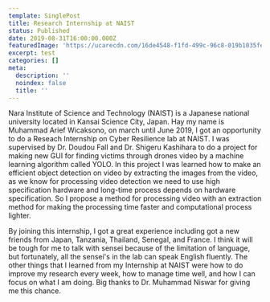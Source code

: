 ```yaml
---
template: SinglePost
title: Research Internship at NAIST
status: Published
date: 2019-08-31T16:00:00.000Z
featuredImage: 'https://ucarecdn.com/16de4548-f1fd-499c-96c8-019b1035fe20/'
excerpt: test
categories: []
meta:
  description: ''
  noindex: false
  title: ''
---
```

Nara Institute of Science and Technology (NAIST) is a Japanese national university located in Kansai Science City, Japan. Hay my name is Muhammad Arief Wicaksono, on march until June 2019, I got an opportunity to do a Reseach Internship on Cyber Resilience lab at NAIST.  I was supervised by Dr. Doudou Fall and Dr. Shigeru Kashihara to do a project for making new GUI for finding victims through drones video by a machine learning algorithm called YOLO. In this project I was learned how to make an efficient object detection on video by extracting the images from the video, as we know for processing video detection we need to use high specification hardware and long-time process depends on hardware specification. So I propose a method for processing video with an extraction method for making the processing time faster and computational process lighter.

By joining this internship, I got a great experience including got a new friends from Japan, Tanzania, Thailand, Senegal, and France. I think it will be tough for me to talk with sensei because of the limitation of language, but fortunately, all the sensei's in the lab can speak English fluently. The other things that I learned from my Internship at NAIST were how to do improve my research every week, how to manage time well, and how I can focus on what I am doing. Big thanks to Dr. Muhammad Niswar for giving me this chance.
